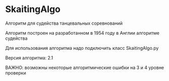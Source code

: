 SkaitingAlgo
============

Алгоритм для судейства танцевальных соревнований

Алгоритм построен на разработанном в 1954 году в Англии алгоритме судейства

Для использования алгоритма надо подключить класс SkaitingAlgo.py

Версия алгоритма: 2.1

ВАЖНО: возможны некоторые алгоритмические ошибки на 3 и 4 уровне проверки

